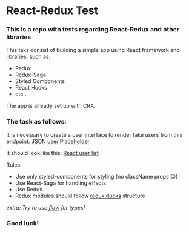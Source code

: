 # React-Redux Test

### This is a repo with tests regarding React-Redux and other libraries

This taks consist of building a simple app using React framework and libraries, such as: 

  - Redux
  - Redux-Saga
  - Styled Components
  - React Hooks
  - etc...

  The app is already set up with CRA.

  ### The task as follows:
  
  It is necessary to create a user interface to render fake users from this endpoint: [JSON user Placeholder](https://jsonplaceholder.typicode.com/users)

  It should look like this: 
  [React user list](https://i1.wp.com/www.andreasreiterer.at/wp-content/uploads/2017/11/react-contact-manager-ui-concept.jpg?w=590&ssl=1)

  Rules:

  - Use only styled-components for styling (no className props 😉)
  - Use React-Saga for handling effects
  - Use Redux
  - Redux modules should follow [redux ducks](https://github.com/erikras/ducks-modular-redux) structure 

  *extra: Try to use [flow](https://flow.org/) for types!*

  ### Good luck!
